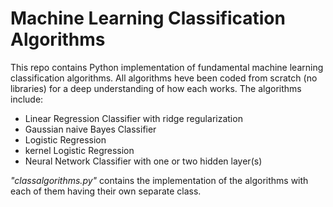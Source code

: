 # Machine Learning Classification Algorithms
This repo contains Python implementation of fundamental machine learning classification algorithms. All algorithms heve been coded from scratch (no libraries) for a deep understanding of how each works. The algorithms include:
- Linear Regression Classifier with ridge regularization
- Gaussian naive Bayes Classifier
- Logistic Regression
- kernel Logistic Regression
- Neural Network Classifier with one or two hidden layer(s)

_"classalgorithms.py"_ contains the implementation of the algorithms with each of them having their own separate class. 
